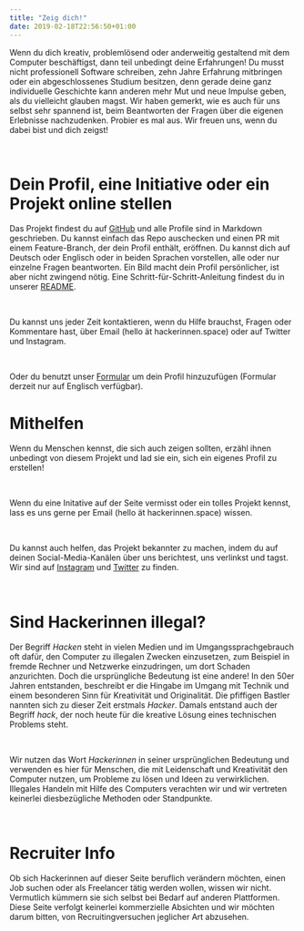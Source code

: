 ```yaml
---
title: "Zeig dich!"
date: 2019-02-18T22:56:50+01:00
---
```


<p>Wenn du dich kreativ, problemlösend oder anderweitig gestaltend mit dem Computer beschäftigst, dann teil unbedingt deine Erfahrungen! Du musst nicht professionell Software schreiben, zehn Jahre Erfahrung mitbringen oder ein abgeschlossenes Studium besitzen, denn gerade deine ganz individuelle Geschichte kann anderen mehr Mut und neue Impulse geben, als du vielleicht glauben magst. Wir haben gemerkt, wie es auch für uns selbst sehr spannend ist, beim Beantworten der Fragen über die eigenen Erlebnisse nachzudenken. Probier es mal aus. Wir freuen uns, wenn du dabei bist und dich zeigst!</p><br>

<h1 class="is-size-4">Dein Profil, eine Initiative oder ein Projekt online stellen</h1>

<p>Das Projekt findest du auf <a href="https://github.com/hackerinnen/hackerinnen" target="_blank" rel="noopener noreferrer">GitHub</a> und alle Profile sind in Markdown geschrieben. Du kannst einfach das Repo auschecken und einen PR mit einem Feature-Branch, der dein Profil enthält, eröffnen. Du kannst dich auf Deutsch oder Englisch oder in beiden Sprachen vorstellen, alle oder nur einzelne Fragen beantworten. Ein Bild macht dein Profil persönlicher, ist aber nicht zwingend nötig. Eine Schritt-für-Schritt-Anleitung findest du in unserer <a href="https://github.com/hackerinnen/hackerinnen/blob/master/README.md" target="_blank" rel="noopener noreferrer">README</a>.</p>
<br>
<p>Du kannst uns jeder Zeit kontaktieren, wenn du Hilfe brauchst, Fragen oder Kommentare hast, über Email (hello ät hackerinnen.space) oder auf Twitter und Instagram.</p>
<br>

Oder du benutzt unser <a href="http://submit.hackerinnen.space/" target="_blank">Formular</a> um dein Profil hinzuzufügen (Formular derzeit nur auf Englisch verfügbar).

<h1 class="is-size-4">Mithelfen</h1>
<p>Wenn du Menschen kennst, die sich auch zeigen sollten, erzähl ihnen unbedingt von diesem Projekt und lad sie ein, sich ein eigenes Profil zu erstellen!</p>
<br>
<p>Wenn du eine Initative auf der Seite vermisst oder ein tolles Projekt kennst, lass es uns gerne per Email (hello ät hackerinnen.space) wissen.</p>
<br>
<p>Du kannst auch helfen, das Projekt bekannter zu machen, indem du auf deinen Social-Media-Kanälen über uns berichtest, uns verlinkst und tagst. Wir sind auf <a href="https://instagram.com/hackerinnen.space" target="_blank" rel="noopener noreferrer">Instagram</a> und <a href="https://twitter.com/hackerinnen" target="_blank" rel="noopener noreferrer">Twitter</a> zu finden.</p>
<br>

<h1 class="is-size-4">Sind Hackerinnen illegal?</h1>

<p>Der Begriff <i>Hacken</i> steht in vielen Medien und im Umgangssprachgebrauch oft dafür, den Computer zu illegalen Zwecken einzusetzen, zum Beispiel in fremde Rechner und Netzwerke einzudringen, um dort Schaden anzurichten.
Doch die ursprüngliche Bedeutung ist eine andere! In den 50er Jahren entstanden, beschreibt er die Hingabe im Umgang mit Technik und einem besonderen Sinn für Kreativität und Originalität. Die pfiffigen Bastler nannten sich zu dieser Zeit erstmals <i>Hacker</i>. Damals entstand auch der Begriff <i>hack</i>, der noch heute für die kreative Lösung eines technischen Problems steht.</p>
<br>
<p>Wir nutzen das Wort <i>Hackerinnen</i> in seiner ursprünglichen Bedeutung und verwenden es hier für Menschen, die mit Leidenschaft und Kreativität den Computer nutzen, um Probleme zu lösen und Ideen zu verwirklichen. Illegales Handeln mit Hilfe des Computers verachten wir und wir vertreten keinerlei diesbezügliche Methoden oder Standpunkte.</p>
<br>

<h1 class="is-size-4">Recruiter Info</h1>

<p>Ob sich Hackerinnen auf dieser Seite beruflich verändern möchten, einen Job suchen oder als Freelancer tätig werden wollen, wissen wir nicht. Vermutlich kümmern sie sich selbst bei Bedarf auf anderen Plattformen. Diese Seite verfolgt keinerlei kommerzielle Absichten und wir möchten darum bitten, von Recruitingversuchen jeglicher Art abzusehen.</p>
